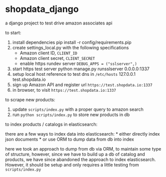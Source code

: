 # shopdata_django

a django project to test drive amazon associates api

to start:

1. install dependencies
		pip install -r config/requirements.pip
1. create settings_local.py with the following specifications
	* Amazon client ID, ```CLIENT_ID```
	* Amazon client secret, ```CLIENT_SECRET```
	* enable https rundev server ```DEBUG_APPS = ("sslserver",)```
1. start https test server
		python manage.py runsslserver 0.0.0.0:1337
1. setup local host reference to test dns in ```/etc/hosts```
		127.0.0.1	test.shopdata.io
1. sign up Amazon API and register url ```https://test.shopdata.io:1337```
1. in browser, to visit ```https://test.shopdata.io:1337```

to scrape new products:

1. update ```scripts/index.py``` with a proper query to amazon search
1. run ```python scripts/index.py``` to store new products in db


to index products / catalogs in elasticsearch:

there are a few ways to index data into elasticsearch:
	* either directly index json documents
	* or use ORM to dump data from db into index

here we took an approach to dump from db via ORM, to maintain some type of structure, however, since we have to build up a db of catalog and products, we have since abandoned the approach to index elasticsearch.  However, it should be setup and only requires a little testing from ```scripts/index.py```


